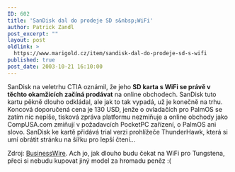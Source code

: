 ```yaml
---
ID: 602
title: 'SanDisk dal do prodeje SD s&nbsp;WiFi'
author: Patrick Zandl
post_excerpt: ""
layout: post
oldlink: >
  https://www.marigold.cz/item/sandisk-dal-do-prodeje-sd-s-wifi
published: true
post_date: 2003-10-21 16:10:00
---
```

<p>
SanDisk na veletrhu CTIA oznámil, že jeho <STRONG>SD karta s WiFi se právě v těchto okamžicích začíná prodávat</STRONG> na online obchodech. SanDisk tuto kartu pěkně dlouho odkládal, ale jak to tak vypadá, už je konečně na trhu. Koncová doporučená cena je 130 USD, jenže o ovladačích pro PalmOS se zatím nic nepíše, tisková zpráva platformu nezmiňuje a online obchody jako CompUSA.com zmiňují v požadavcích PocketPC zařízení, o PalmOS ani slovo. SanDisk ke kartě přidává trial verzi prohlížeče ThunderHawk, která si umí obrátit stránku na šířku pro lepší čtení...</p>

<p>
Zdroj: <A href="http://home.businesswire.com/portal/site/google/index.jsp?ndmViewId=news_view&amp;newsId=20031021005144&amp;newsLang=en" target=_blank>BusinessWire</A>. Ach jo, jak dlouho budu čekat na WiFi pro Tungstena, přeci si nebudu kupovat jiný model za hromadu peněz :(</p>

